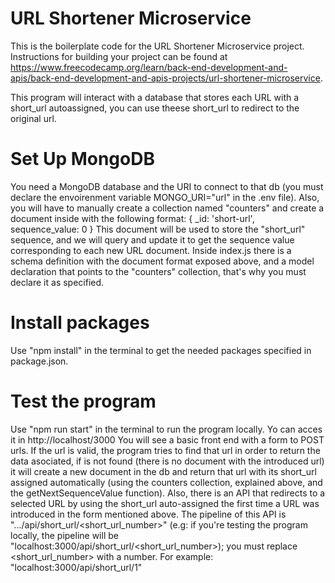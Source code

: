# URL Shortener Microservice

This is the boilerplate code for the URL Shortener Microservice project. Instructions for building your project can be found at https://www.freecodecamp.org/learn/back-end-development-and-apis/back-end-development-and-apis-projects/url-shortener-microservice.

This program will interact with a database that stores each URL with a short_url autoassigned, you can use theese short_url to redirect to the original url. 

# Set Up MongoDB

You need a MongoDB database and the URI to connect to that db (you must declare the envoirenment variable MONGO_URI="url" in the .env file). Also, you will have to manually create a collection named "counters" and create a document inside with the following format:
{
    _id: 'short-url',
    sequence_value: 0
}
This document will be used to store the "short_url" sequence, and we will query and update it to get the sequence value corresponding to each new URL document.
Inside index.js there is a schema definition with the document format exposed above, and a model declaration that points to the "counters" collection, that's why you must declare it as specified.

# Install packages

Use "npm install" in the terminal to get the needed packages specified in package.json.

# Test the program

Use "npm run start" in the terminal to run the program locally. Yo can acces it in http://localhost/3000
You will see a basic front end with a form to POST urls. If the url is valid, the program tries to find that url in order to return the data asociated, if is not found (there is no document with the introduced url) it will create a new document in the db and return that url with its short_url assigned automatically (using the counters collection, explained above, and the getNextSequenceValue function). 
Also, there is an API that redirects to a selected URL by using the short_url auto-assigned the first time a URL was introduced in the form mentioned above. The pipeline of this API is ".../api/short_url/<short_url_number>" (e.g: if you're testing the program locally, the pipeline will be "localhost:3000/api/short_url/<short_url_number>); you must replace <short_url_number> with a number.
For example: "localhost:3000/api/short_url/1"






